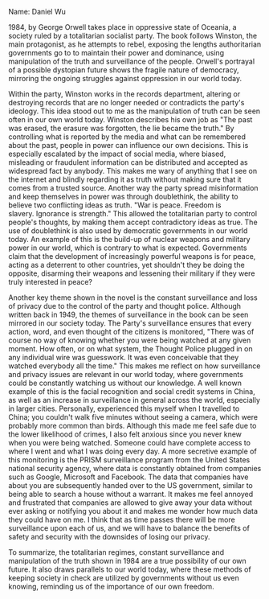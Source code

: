 Name: Daniel Wu

1984, by George Orwell takes place in oppressive state of Oceania, a society ruled by a totalitarian socialist party. The book follows Winston, the main protagonist, as he attempts to rebel, exposing the lengths authoritarian governments go to to maintain their power and dominance, using manipulation of the truth and surveillance of the people. Orwell's portrayal of a possible dystopian future shows the fragile nature of democracy, mirroring the ongoing struggles against oppression in our world today.

Within the party, Winston works in the records department, altering or destroying records that are no longer needed or contradicts the party's ideology. This idea stood out to me as the manipulation of truth can be seen often in our own world today. Winston describes his own job as "The past was erased, the erasure was forgotten, the lie became the truth." By controlling what is reported by the media and what can be remembered about the past, people in power can influence our own decisions. This is especially escalated by the impact of social media, where biased, misleading or fraudulent information can be distributed and accepted as widespread fact by anybody. This makes me wary of anything that I see on the internet and blindly regarding it as truth without making sure that it comes from a trusted source. Another way the party spread misinformation and keep themselves in power was through doublethink, the ability to believe two conflicting ideas as truth. "War is peace. Freedom is slavery. Ignorance is strength." This allowed the totalitarian party to control people's thoughts, by making them accept contradictory ideas as true. The use of doublethink is also used by democratic governments in our world today. An example of this is the build-up of nuclear weapons and military power in our world, which is contrary to what is expected. Governments claim that the development of increasingly powerful weapons is for peace, acting as a deterrent to other countries, yet shouldn't they be doing the opposite, disarming their weapons and lessening their military if they were truly interested in peace?

Another key theme shown in the novel is the constant surveillance and loss of privacy due to the control of the party and thought police. Although written back in 1949, the themes of surveillance in the book can be seen mirrored in our society today. The Party's surveillance ensures that every action, word, and even thought of the citizens is monitored, "There was of course no way of knowing whether you were being watched at any given moment. How often, or on what system, the Thought Police plugged in on any individual wire was guesswork. It was even conceivable that they watched everybody all the time." This makes me reflect on how surveillance and privacy issues are relevant in our world today, where governments could be constantly watching us without our knowledge. A well known example of this is the facial recognition and social credit systems in China, as well as an increase in surveillance in general across the world, especially in larger cities. Personally, experienced this myself when I travelled to China; you couldn't walk five minutes without seeing a camera, which were probably more common than birds. Although this made me feel safe due to the lower likelihood of crimes, I also felt anxious since you never knew when you were being watched. Someone could have complete access to where I went and what I was doing every day. A more secretive example of this monitoring is the PRISM surveillance program from the United States national security agency, where data is constantly obtained from companies such as Google, Microsoft and Facebook. The data that companies have about you are subsequently handed over to the US government, similar to being able to search a house without a warrant. It makes me feel annoyed and frustrated that companies are allowed to give away your data without ever asking or notifying you about it and makes me wonder how much data they could have on me. I think that as time passes there will be more surveillance upon each of us, and we will have to balance the benefits of safety and security with the downsides of losing our privacy.

To summarize, the totalitarian regimes, constant surveillance and manipulation of the truth shown in 1984 are a true possibility of our own future. It also draws parallels to our world today, where these methods of keeping society in check are utilized by governments without us even knowing, reminding us of the importance of our own freedom.